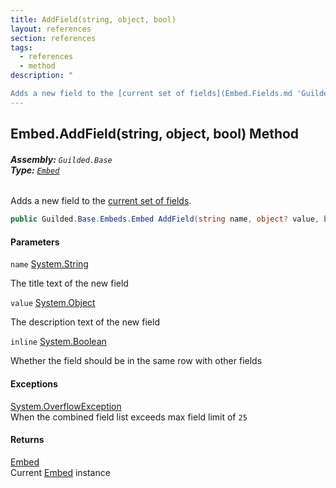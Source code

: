 ```yaml
---
title: AddField(string, object, bool)
layout: references
section: references
tags:
  - references
  - method
description: "

Adds a new field to the [current set of fields](Embed.Fields.md 'Guilded.Base.Embeds.Embed.Fields')."
---
```


## Embed.AddField(string, object, bool) Method
###### **Assembly:** `Guilded.Base`<br/>**Type:** [`Embed`](Embed.md 'Guilded.Base.Embeds.Embed')

Adds a new field to the [current set of fields](Embed.Fields.md 'Guilded.Base.Embeds.Embed.Fields').

```csharp
public Guilded.Base.Embeds.Embed AddField(string name, object? value, bool inline=false);
```
#### Parameters

<a name='Guilded.Base.Embeds.Embed.AddField(string,object,bool).name'></a>

`name` [System.String](https://docs.microsoft.com/en-us/dotnet/api/System.String 'System.String')

The title text of the new field

<a name='Guilded.Base.Embeds.Embed.AddField(string,object,bool).value'></a>

`value` [System.Object](https://docs.microsoft.com/en-us/dotnet/api/System.Object 'System.Object')

The description text of the new field

<a name='Guilded.Base.Embeds.Embed.AddField(string,object,bool).inline'></a>

`inline` [System.Boolean](https://docs.microsoft.com/en-us/dotnet/api/System.Boolean 'System.Boolean')

Whether the field should be in the same row with other fields

#### Exceptions

[System.OverflowException](https://docs.microsoft.com/en-us/dotnet/api/System.OverflowException 'System.OverflowException')  
When the combined field list exceeds max field limit of `25`

#### Returns
[Embed](Embed.md 'Guilded.Base.Embeds.Embed')  
Current [Embed](Embed.md 'Guilded.Base.Embeds.Embed') instance